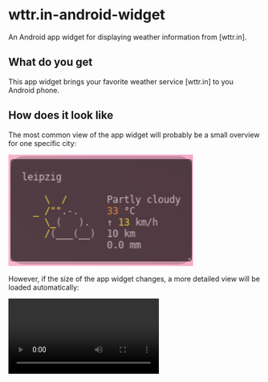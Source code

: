 # wttr.in-android-widget
An Android app widget for displaying weather information from [wttr.in].

## What do you get

This app widget brings your favorite weather service [wttr.in] to you Android phone.

## How does it look like

The most common view of the app widget will probably be a small overview for one specific city:

![small overview](.github/Screenshot_Small.png "Small Overview")

However, if the size of the app widget changes, a more detailed view will be loaded automatically:

![resizing](.github/Video_Resizing.webm "Resizing")

